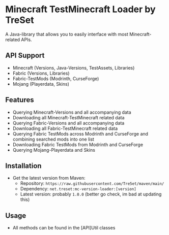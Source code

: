 # Minecraft TestMinecraft Loader by TreSet

A Java-library that allows you to easily interface with most Minecraft-related APIs.

## API Support
- Minecraft (Versions, Java-Versions, TestAssets, Libraries)
- Fabric (Versions, Libraries)
- Fabric-TestMods (Modrinth, CurseForge)
- Mojang (Playerdata, Skins)

## Features
- Querying Minecraft-Versions and all accompanying data
- Downloading all Minecraft-TestMinecraft related data
- Querying Fabric-Versions and all accompanying data
- Downloading all Fabric-TestMinecraft related data
- Querying Fabric TestMods across Modrinth and CurseForge and combining searched mods into one list
- Downloading Fabric TestMods from Modrinth and CurseForge
- Querying Mojang-Playerdata and Skins

## Installation
- Get the latest version from Maven: 
  - Repository: `https://raw.githubusercontent.com/Tre5et/maven/main/`
  - Dependency: `net.treset:mc-version-loader:[version]`
  - Latest version: probably `1.0.0` (better go check, im bad at updating this)

## Usage
- All methods can be found in the [API]Util classes